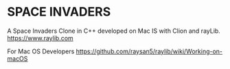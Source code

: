# SPACE INVADERS

A Space Invaders Clone in C++ developed on Mac IS with Clion and rayLib.
https://www.raylib.com

For Mac OS Developers
https://github.com/raysan5/raylib/wiki/Working-on-macOS


